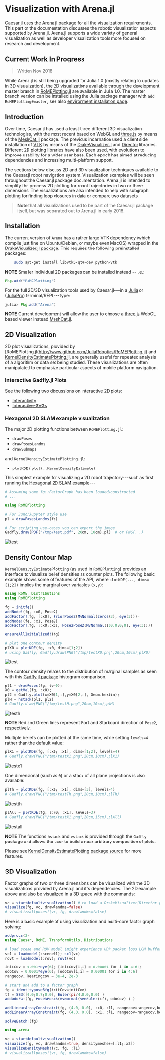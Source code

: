 # Visualization with Arena.jl

Caesar.jl uses the [Arena.jl](https://github.com/dehann/Arena.jl) package for all the visualization requirements.  This part of the documentation discusses the robotic visualization aspects supported by Arena.jl.
Arena.jl supports a wide variety of general visualization as well as developer visualization tools more focused on research and development.

## Current Work In Progress

> Written Nov 2018

While Arena.jl is still being upgraded for Julia 1.0 (mostly relating to updates in 3D visualization), the 2D visualizations available through the development master branch in [RoMEPlotting.jl](http://www.github.com/JuliaRobotics/RoMEPlotting.jl) are available in Julia 1.0.  The master branch version can be installed using the Julia package manager with `add RoMEPlotting#master`, see also [environment installation page](../installation_environment.md).

## Introduction

Over time, Caesar.jl has used a least three different 3D visualization technologies, with the most recent based on WebGL and [three.js](https://threejs.org/) by means of the [MeshCat.jl](https://github.com/rdeits/MeshCat.jl) package.
The previous incarnation used a client side installation of [VTK](https://www.vtk.org/)  by means of the [DrakeVisualizer.jl](https://github.com/rdeits/DrakeVisualizer.jl) and [Director](https://github.com/RobotLocomotion/director) libraries.
Different 2D plotting libraries have also been used, with evolutions to improve usability for a wider user base.
Each epoch has aimed at reducing dependencies and increasing multi-platform support.

The sections below discuss 2D and 3D visualization techniques available to the Caesar.jl robot navigation system.
Visualization examples will be seen throughout the Caesar.jl package documentation.
Arena.jl is intended to simplify the process 2D plotting for robot trajectories in two or three dimensions.
The visualizations are also intended to help with subgraph plotting for finding loop closures in data or compare two datasets.


> **Note** that all visualizations used to be part of the Caesar.jl package itself, but was separated out to Arena.jl in early 2018.

## Installation

The current version of `Arena` has a rather large VTK dependency (which compile just fine on Ubuntu/Debian, or maybe even MacOS) wrapped in the [DrakeVisualizer.jl package](https://github.com/rdeits/DrakeVisualizer.jl).  This requires the following preinstalled packages:
```bash
    sudo apt-get install libvtk5-qt4-dev python-vtk
```

**NOTE** Smaller individual 2D packages can be installed instead -- i.e.:
```julia
Pkg.add("RoMEPlotting")
```

For the full 2D/3D visualization tools used by Caesar.jl---in a [Julia](http://www.julialang.org) or ([JuliaPro](http://www.juliacomputing.com)) terminal/REPL---type:
```julia
julia> Pkg.add("Arena")
```

**NOTE** Current development will allow the user to choose a [three.js](https://threejs.org/) WebGL based viewer instead [MeshCat.jl](https://github.com/rdeits/MeshCat.jl).

## 2D Visualization

2D plot visualizations, provided by [RoMEPlotting.jl(http://www.github.com/JuliaRobotics/RoMEPlotting.jl) and [KernelDensityEstimatePlotting.jl](http://www.github.com/JuliaRobotics/KernelDensityEstimatePlotting.jl), are generally useful for repeated analysis of a algorithm or data set being studied.
These visualizations are often manipulated to emphasize particular aspects of mobile platform navigation.

### Interactive Gadfly.jl Plots

See the following two discussions on Interactive 2D plots:
- [Interactivity](http://gadflyjl.org/stable/tutorial/#Interactivity-1)
- [Interactive-SVGs](http://gadflyjl.org/stable/man/backends/#Interactive-SVGs-1)

### Hexagonal 2D SLAM example visualization

The major 2D plotting functions between `RoMEPlotting.jl`:
- `drawPoses`
- `drawPosesLandms`
- `drawSubmaps`

and `KernelDensityEstimatePlotting.jl`:
- `plotKDE` / `plot(::KernelDensityEstimate)`


This simplest example for visualizing a 2D robot trajectory---such as first running [the Hexagonal 2D SLAM example](http://www.juliarobotics.org/Caesar.jl/latest/tut_hexagonal2d.html)---
```julia
# Assuming some fg::FactorGraph has been loaded/constructed
# ...

using RoMEPlotting

# For Juno/Jupyter style use
pl = drawPosesLandms(fg)

# For scripting use-cases you can export the image
Gadfly.draw(PDF("/tmp/test.pdf", 20cm, 10cm),pl)  # or PNG(...)
```

![test](https://user-images.githubusercontent.com/6412556/42294545-c6c80f70-7faf-11e8-8167-017889cee932.png)

## Density Contour Map

`KernelDensityEstimatePlotting` (as used in `RoMEPlotting`) provides an interface to visualize belief densities as counter plots.
The following basic example shows some of features of the API, where `plotKDE(..., dims=[1;2])` implies the marginal over variables `(x,y)`:

```julia
using RoME, Distributions
using RoMEPlotting

fg = initfg()
addNode!(fg, :x0, Pose2)
addFactor!(fg, [:x0], PriorPose2(MvNormal(zeros(3), eye(3))))
addNode!(fg, :x1, Pose2)
addFactor!(fg, [:x0;:x1], Pose2Pose2(MvNormal([10.0;0;0], eye(3))))

ensureAllInitialized!(fg)

# plot one contour density
plX0 = plotKDE(fg, :x0, dims=[1;2])
# using Gadfly; Gadfly.draw(PNG("/tmp/testX0.png",20cm,10cm),plX0)
```

![test](https://user-images.githubusercontent.com/6412556/42532654-93f9a87e-8455-11e8-9dc7-b00f73f1321a.png)

The contour density relates to the distribution of marginal samples as seen with this [Gadfly.jl package](http://gadflyjl.org/stable/) histogram comparison.

```julia
pl1 = drawPoses(fg, to=0);
X0 = getVal(fg, :x0);
pl2 = Gadfly.plot(x=X0[1,:],y=X0[2,:], Geom.hexbin);
plH = hstack(pl1, pl2)
# Gadfly.draw(PNG("/tmp/testH.png",20cm,10cm),plH)
```

![testh](https://user-images.githubusercontent.com/6412556/42533539-2c8571e8-8458-11e8-86f6-39d1e5c94242.png)

**NOTE** Red and Green lines represent Port and Starboard direction of `Pose2`, respectively.

Multiple beliefs can be plotted at the same time, while setting `levels=4` rather than the default value:

```julia
plX1 = plotKDE(fg, [:x0; :x1], dims=[1;2], levels=4)
# Gadfly.draw(PNG("/tmp/testX1.png",20cm,10cm),plX1)
```

![testx1](https://user-images.githubusercontent.com/6412556/42532963-656cef56-8456-11e8-9636-42592c0d148c.png)

One dimensional (such as `Θ`) or a stack of all plane projections is also available:

```julia
plTh = plotKDE(fg, [:x0; :x1], dims=[3], levels=4)
# Gadfly.draw(PNG("/tmp/testTh.png",20cm,10cm),plTh)
```

![testth](https://user-images.githubusercontent.com/6412556/42533188-2dee90c4-8457-11e8-9844-0ef57fba1c82.png)

```julia
plAll = plotKDE(fg, [:x0; :x1], levels=3)
# Gadfly.draw(PNG("/tmp/testX1.png",20cm,15cm),plAll)
```

![testall](https://user-images.githubusercontent.com/6412556/42533225-42ddaf9c-8457-11e8-8b0d-b1f3695d8b00.png)

**NOTE** The functions `hstack` and `vstack` is provided through the `Gadfly` package and allows the user to build a near arbitrary composition of plots.

Please see [KernelDensityEstimatePlotting package source](https://github.com/JuliaRobotics/KernelDensityEstimatePlotting.jl) for more features.

## 3D Visualization

Factor graphs of two or three dimensions can be visualized with the 3D visualizations provided by Arena.jl and it's dependencies.
The 2D example above and also be visualized in a 3D space with the commands:
```julia
vc = startdefaultvisualization() # to load a DrakeVisualizer/Director process instance
visualize(fg, vc, drawlandms=false)
# visualizeallposes!(vc, fg, drawlandms=false)
```  

Here is a basic example of using visualization and multi-core factor graph solving:
```julia
addprocs(2)
using Caesar, RoME, TransformUtils, Distributions

# load scene and ROV model (might experience UDP packet loss LCM buffer not set)
sc1 = loadmodel(:scene01); sc1(vc)
rovt = loadmodel(:rov); rovt(vc)

initCov = 0.001*eye(6); [initCov[i,i] = 0.00001 for i in 4:6];
odoCov = 0.0001*eye(6); [odoCov[i,i] = 0.00001 for i in 4:6];
rangecov, bearingcov = 3e-4, 2e-3

# start and add to a factor graph
fg = identitypose6fg(initCov=initCov)
tf = SE3([0.0;0.7;0.0], Euler(pi/4,0.0,0.0) )
addOdoFG!(fg, Pose3Pose3(MvNormal(veeEuler(tf), odoCov) ) )

addLinearArrayConstraint(fg, (4.0, 0.0), :x0, :l1, rangecov=rangecov,bearingcov=bearingcov)
addLinearArrayConstraint(fg, (4.0, 0.0), :x1, :l1, rangecov=rangecov,bearingcov=bearingcov)

solveBatch!(fg)

using Arena

vc = startdefaultvisualization()
visualize(fg, vc, drawlandms=true, densitymeshes=[:l1;:x2])
visualizeDensityMesh!(vc, fg, :l1)
# visualizeallposes!(vc, fg, drawlandms=false)
```
